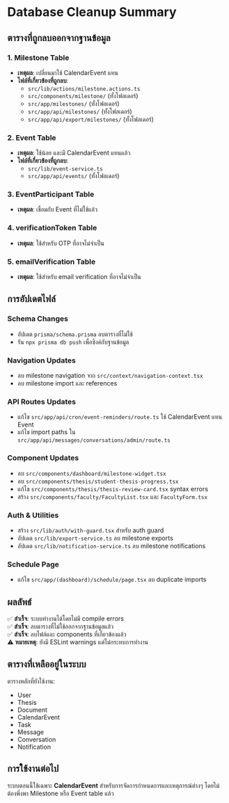 # Database Cleanup Summary

## ตารางที่ถูกลบออกจากฐานข้อมูล

### 1. Milestone Table
- **เหตุผล**: เปลี่ยนมาใช้ CalendarEvent แทน
- **ไฟล์ที่เกี่ยวข้องที่ถูกลบ**:
  - `src/lib/actions/milestone.actions.ts`
  - `src/components/milestone/` (ทั้งโฟลเดอร์)
  - `src/app/milestones/` (ทั้งโฟลเดอร์)
  - `src/app/api/milestones/` (ทั้งโฟลเดอร์)
  - `src/app/api/export/milestones/` (ทั้งโฟลเดอร์)

### 2. Event Table
- **เหตุผล**: ใช้น้อย และมี CalendarEvent แทนแล้ว
- **ไฟล์ที่เกี่ยวข้องที่ถูกลบ**:
  - `src/lib/event-service.ts`
  - `src/app/api/events/` (ทั้งโฟลเดอร์)

### 3. EventParticipant Table
- **เหตุผล**: เชื่อมกับ Event ที่ไม่ใช้แล้ว

### 4. verificationToken Table
- **เหตุผล**: ใช้สำหรับ OTP ที่อาจไม่จำเป็น

### 5. emailVerification Table
- **เหตุผล**: ใช้สำหรับ email verification ที่อาจไม่จำเป็น

## การอัปเดตไฟล์

### Schema Changes
- อัปเดต `prisma/schema.prisma` ลบตารางที่ไม่ใช้
- รัน `npx prisma db push` เพื่อซิงค์กับฐานข้อมูล

### Navigation Updates
- ลบ milestone navigation จาก `src/context/navigation-context.tsx`
- ลบ milestone import และ references

### API Routes Updates
- แก้ไข `src/app/api/cron/event-reminders/route.ts` ใช้ CalendarEvent แทน Event
- แก้ไข import paths ใน `src/app/api/messages/conversations/admin/route.ts`

### Component Updates
- ลบ `src/components/dashboard/milestone-widget.tsx`
- ลบ `src/components/thesis/student-thesis-progress.tsx`
- แก้ไข `src/components/thesis/thesis-review-card.tsx` syntax errors
- สร้าง `src/components/faculty/FacultyList.tsx` และ `FacultyForm.tsx`

### Auth & Utilities
- สร้าง `src/lib/auth/with-guard.tsx` สำหรับ auth guard
- อัปเดต `src/lib/export-service.ts` ลบ milestone exports
- อัปเดต `src/lib/notification-service.ts` ลบ milestone notifications

### Schedule Page
- แก้ไข `src/app/(dashboard)/schedule/page.tsx` ลบ duplicate imports

## ผลลัพธ์

✅ **สำเร็จ**: ระบบทำงานได้โดยไม่มี compile errors  
✅ **สำเร็จ**: ลบตารางที่ไม่ใช้ออกจากฐานข้อมูลแล้ว  
✅ **สำเร็จ**: ลบไฟล์และ components ที่เกี่ยวข้องแล้ว  
⚠️ **หมายเหตุ**: ยังมี ESLint warnings แต่ไม่กระทบการทำงาน

## ตารางที่เหลืออยู่ในระบบ

ตารางหลักที่ยังใช้งาน:
- User
- Thesis
- Document
- CalendarEvent
- Task
- Message
- Conversation
- Notification

## การใช้งานต่อไป

ระบบตอนนี้ใช้เฉพาะ **CalendarEvent** สำหรับการจัดการกำหนดการและเหตุการณ์ต่างๆ โดยไม่ต้องพึ่งพา Milestone หรือ Event table แล้ว 
